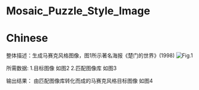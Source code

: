 # Mosaic_Puzzle_Style_Image

# Chinese
整体描述：生成马赛克风格图像，图1所示著名海报《楚门的世界》(1998)
![Fig.1](https://user-images.githubusercontent.com/51181927/168855980-a8016d90-de20-490f-adf9-aebca3d2fbee.jpeg)

所需数据:
1.目标图像 如图2
2.匹配图像库 如图3


输出结果：
由匹配图像库转化而成的马赛克风格目标图像 如图4
